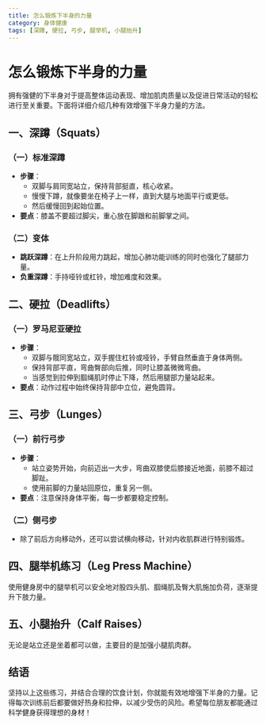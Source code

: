 ```yaml
---
title: 怎么锻炼下半身的力量
category: 身体健康
tags: [深蹲, 硬拉, 弓步, 腿举机, 小腿抬升]
---
```

# 怎么锻炼下半身的力量

拥有强健的下半身对于提高整体运动表现、增加肌肉质量以及促进日常活动的轻松进行至关重要。下面将详细介绍几种有效增强下半身力量的方法。

## 一、深蹲（Squats）

### （一）标准深蹲
- **步骤**：
    - 双脚与肩同宽站立，保持背部挺直，核心收紧。
    - 慢慢下蹲，就像要坐在椅子上一样，直到大腿与地面平行或更低。
    - 然后缓慢回到起始位置。
- **要点**：膝盖不要超过脚尖，重心放在脚跟和前脚掌之间。

### （二）变体
- **跳跃深蹲**：在上升阶段用力跳起，增加心肺功能训练的同时也强化了腿部力量。
- **负重深蹲**：手持哑铃或杠铃，增加难度和效果。

## 二、硬拉（Deadlifts）

### （一）罗马尼亚硬拉
- **步骤**：
    - 双脚与髋同宽站立，双手握住杠铃或哑铃，手臂自然垂直于身体两侧。
    - 保持背部平直，弯曲臀部向后推，同时让膝盖微微弯曲。
    - 当感觉到拉伸到腘绳肌时停止下降，然后用腿部力量站起来。
- **要点**：动作过程中始终保持背部中立位，避免圆背。

## 三、弓步（Lunges）

### （一）前行弓步
- **步骤**：
    - 站立姿势开始，向前迈出一大步，弯曲双膝使后膝接近地面，前膝不超过脚趾。
    - 使用前脚的力量站回原位，重复另一侧。
- **要点**：注意保持身体平衡，每一步都要稳定控制。

### （二）侧弓步
- 除了前后方向移动外，还可以尝试横向移动，针对内收肌群进行特别锻炼。

## 四、腿举机练习（Leg Press Machine）

使用健身房中的腿举机可以安全地对股四头肌、腘绳肌及臀大肌施加负荷，逐渐提升下肢力量。

## 五、小腿抬升（Calf Raises）

无论是站立还是坐着都可以做，主要目的是加强小腿肌肉群。

## 结语

坚持以上这些练习，并结合合理的饮食计划，你就能有效地增强下半身的力量。记得每次训练前后都要做好热身和拉伸，以减少受伤的风险。希望每位朋友都能通过科学健身获得理想的身材！